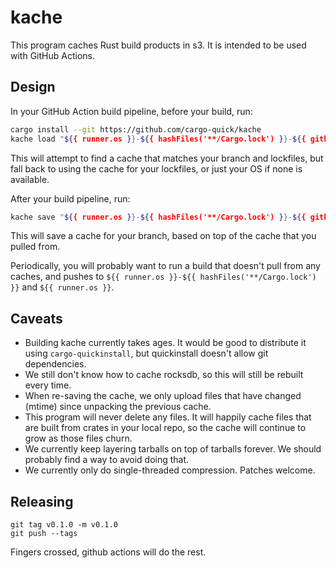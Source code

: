 # kache

This program caches Rust build products in s3. It is intended to be used with GitHub Actions.

## Design

In your GitHub Action build pipeline, before your build, run:

```bash
cargo install --git https://github.com/cargo-quick/kache
kache load "${{ runner.os }}-${{ hashFiles('**/Cargo.lock') }}-${{ github.head_ref }}" "${{ runner.os }}-${{ hashFiles('**/Cargo.lock') }}" "${{ runner.os }}"
```

This will attempt to find a cache that matches your branch and lockfiles, but fall back to
using the cache for your lockfiles, or just your OS if none is available.

After your build pipeline, run:

```bash
kache save "${{ runner.os }}-${{ hashFiles('**/Cargo.lock') }}-${{ github.head_ref }}"
```

This will save a cache for your branch, based on top of the cache that you pulled from.

Periodically, you will probably want to run a build that doesn't pull from any caches, and pushes to `${{ runner.os }}-${{ hashFiles('**/Cargo.lock') }}` and `${{ runner.os }}`.

## Caveats

* Building kache currently takes ages. It would be good to distribute it using `cargo-quickinstall`, but quickinstall doesn't allow git dependencies.
* We still don't know how to cache rocksdb, so this will still be rebuilt every time.
* When re-saving the cache, we only upload files that have changed (mtime) since unpacking the previous cache.
* This program will never delete any files. It will happily cache files that are built from crates in your local repo, so the cache will continue to grow as those files churn.
* We currently keep layering tarballs on top of tarballs forever. We should probably find a way to avoid doing that.
* We currently only do single-threaded compression. Patches welcome.

## Releasing

```
git tag v0.1.0 -m v0.1.0
git push --tags
```

Fingers crossed, github actions will do the rest.
